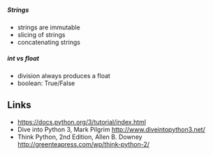 ##### Strings
- strings are immutable
- slicing of strings
- concatenating strings

##### int vs float
- division always produces a float
- boolean: True/False



## Links
* https://docs.python.org/3/tutorial/index.html
* Dive into Python 3, Mark Pilgrim
http://www.diveintopython3.net/
* Think Python, 2nd Edition, Allen B. Downey
http://greenteapress.com/wp/think-python-2/
